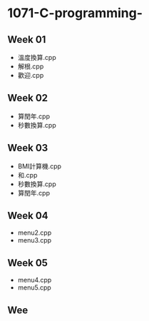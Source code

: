 # 1071-C-programming-

## Week 01
 * 溫度換算.cpp
 * 解根.cpp
 * 歡迎.cpp
 
## Week 02
 * 算閏年.cpp
 * 秒數換算.cpp

## Week 03
 * BMI計算機.cpp
 * 和.cpp
 * 秒數換算.cpp
 * 算閏年.cpp

## Week 04
 * menu2.cpp
 * menu3.cpp

## Week 05 
 * menu4.cpp
 * menu5.cpp

## Wee
<!--stackedit_data:
eyJoaXN0b3J5IjpbMjA5NDMxNTU1OCwxNDA3NDUwNTA5XX0=
-->
